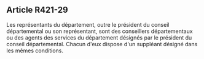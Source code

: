 ## Article R421-29

Les représentants du département, outre le président du conseil départemental ou son représentant, sont des
conseillers départementaux ou des agents des services du département désignés par le président du conseil
départemental. Chacun d'eux dispose d'un suppléant désigné dans les mêmes conditions.

